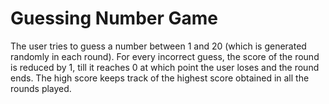 # Guessing Number Game

The user tries to guess a number between 1 and 20 (which is generated randomly in each round).
For every incorrect guess, the score of the round is reduced by 1, till it reaches 0 at which point the user loses and the round ends.
The high score keeps track of the highest score obtained in all the rounds played.
